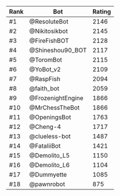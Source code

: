 Rank|Bot|Rating
---|---|---
#1|@ResoluteBot|2146
#2|@Nikitosikbot|2145
#3|@FireFishBOT|2128
#4|@Shineshou90_BOT|2117
#5|@ToromBot|2115
#6|@YoBot_v2|2109
#7|@RaspFish|2094
#8|@faith_bot|2059
#9|@FrozenightEngine|1866
#10|@MrChessTheBot|1866
#11|@OpeningsBot|1763
#12|@Cheng-4|1717
#13|@clueless-bot|1487
#14|@FataliiBot|1421
#15|@Demolito_L5|1150
#16|@Demolito_L6|1104
#17|@Dummyette|1085
#18|@pawnrobot|875
